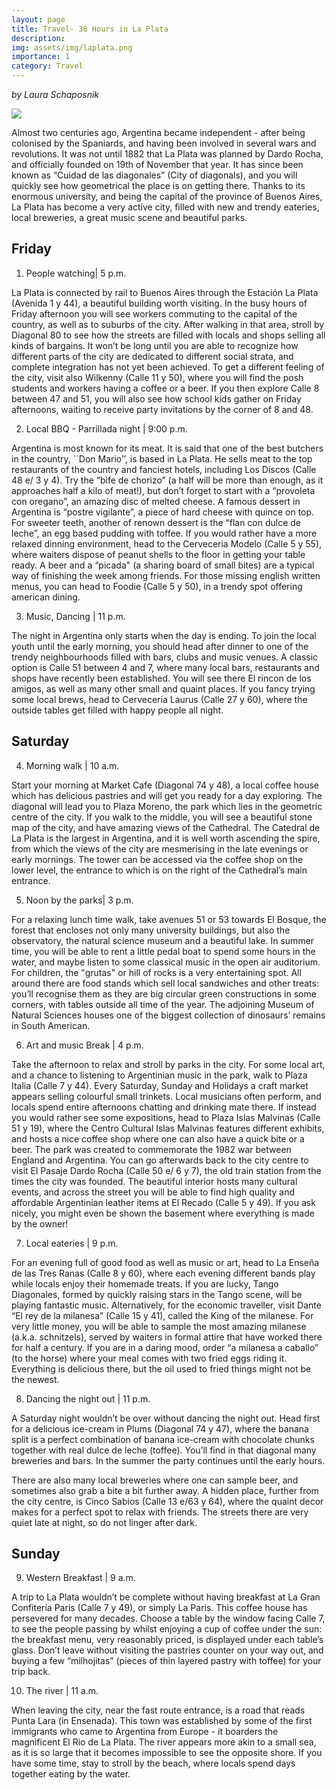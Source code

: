 ```yaml
---
layout: page
title: Travel- 36 Hours in La Plata
description: 
img: assets/img/laplata.png
importance: 1
category: Travel
---
```


*by Laura Schaposnik*

![]({{site.baseurl}}/assets/img/laplata.png)

Almost two centuries ago, Argentina became independent - after being colonised by the Spaniards, and having been involved in several wars and revolutions. It was not until 1882 that La Plata was planned by Dardo Rocha, and officially founded on 19th of November that year. It has since been known as “Cuidad de las diagonales” (City of diagonals), and you will quickly see how geometrical the place is on getting there. Thanks to its enormous university, and being the capital of the province of Buenos Aires, La Plata has become a very active city, filled with new and trendy eateries, local breweries, a great music scene and beautiful parks.

## Friday

1. People watching| 5 p.m.

La Plata is connected by rail to Buenos Aires through the Estación La Plata (Avenida 1 y 44), a beautiful building worth visiting. In the busy hours of Friday afternoon you will see workers commuting to the capital of the country, as well as to suburbs of the city.  After walking in that area, stroll by Diagonal 80 to see how the streets are filled with locals and shops selling all kinds of bargains.  It won’t be long until you are able to recognize how different parts of the city are dedicated to different social strata, and complete integration has not yet been achieved. To get a different feeling of the city, visit also Wilkenny (Calle 11 y 50), where you will find the posh students and workers having a coffee or a beer. If you then explore Calle 8 between 47 and 51, you will also see how school kids gather on Friday afternoons, waiting to receive party invitations by the corner of 8 and 48.

2. Local BBQ - Parrillada night | 9:00 p.m.

Argentina is most known for its meat. It is said that one of the best butchers in the country, ``Don Mario’’,  is based in La Plata. He sells meat to the top restaurants of the country and fanciest hotels, including Los Discos (Calle 48 e/ 3 y 4). Try the “bife de chorizo” (a half will be more than enough, as it approaches half a kilo of meat!), but don’t forget to start with a “provoleta con oregano”, an amazing disc of melted cheese. A famous dessert in Argentina is “postre vigilante”, a piece of hard cheese with quince on top. For sweeter teeth,  another of renown dessert is the “flan con dulce de leche”, an egg based pudding with toffee. If you would rather have a more relaxed dinning environment, head to the Cerveceria Modelo (Calle 5 y 55), where  waiters dispose of peanut shells to the floor in getting your table ready. A beer and a “picada" (a sharing board  of small bites) are a typical way of finishing the week among friends. For those missing english written menus, you can head to Foodie (Calle 5 y 50), in a trendy spot offering american dining.

3. Music, Dancing | 11 p.m.

The night in Argentina only starts when the day is ending. To join the local youth until the early morning, you should head after dinner to one of the trendy neighbourhoods filled with bars, clubs and music venues. A classic option is Calle 51 between 4 and 7, where many local bars, restaurants and shops have recently been established. You will see there El rincon de los amigos, as well as many other small and quaint places. If you fancy trying some local brews, head to Cerveceria Laurus (Calle 27 y 60), where the outside tables get filled with happy people all night. 

## Saturday

4. Morning walk | 10 a.m.

Start your morning at Market Cafe (Diagonal 74 y 48), a local coffee house which has delicious pastries and will get you ready for a day exploring. The diagonal will lead you to Plaza Moreno, the park which lies in the geometric centre of the city. If you walk to the middle, you will see a beautiful stone map of the city, and have amazing views of the Cathedral. The Catedral de La Plata is the largest in Argentina, and it is well worth ascending the spire, from which the views of the city are mesmerising in the late evenings or early mornings. The tower can be accessed via the coffee shop on the lower level, the entrance to which is on the right of the Cathedral’s main entrance.

5. Noon by the parks| 3 p.m.

For a relaxing lunch time walk, take avenues 51 or 53 towards El Bosque, the forest that encloses not only many university buildings, but also the observatory, the natural science museum and a beautiful lake. In summer time, you will be able to rent a little pedal boat to spend some hours in the water, and maybe listen to some classical music in the open air auditorium. For children, the "grutas" or hill of rocks is a very entertaining spot. All around there are food stands which sell local sandwiches and other treats: you’ll recognise them as they are big circular green constructions in some corners, with tables outside all time of the year. The adjoining Museum of Natural Sciences houses one of the biggest collection of dinosaurs’ remains in South American.     

6. Art and music Break | 4 p.m.

Take the afternoon to relax and stroll by parks in the city. For some local art, and a chance to listening to Argentinian music in the park, walk to Plaza Italia (Calle 7 y 44). Every Saturday, Sunday and Holidays a craft market appears selling colourful small trinkets. Local musicians often perform, and locals spend entire afternoons chatting and drinking mate there.  If instead you would rather see some expositions, head to Plaza Islas Malvinas (Calle 51 y 19), where the Centro Cultural Islas Malvinas features different exhibits, and hosts a nice coffee shop where one can also have a quick bite or a beer. The park was created to commemorate the 1982 war between England and Argentina. You can go afterwards back to the city centre to visit El Pasaje Dardo Rocha (Calle 50 e/ 6 y 7), the old train station from the times the city was founded. The beautiful interior hosts many cultural events, and across the street you will be able to find high quality and affordable Argentinian leather items at El Recado (Calle 5 y 49). If you ask nicely, you might even be shown the basement where everything is made by the owner!

7. Local eateries | 9 p.m.

For an evening full of good food as well as music or art, head to La Enseña de las Tres Ranas (Calle 8 y 60), where each evening different bands play while locals enjoy their homemade treats. If you are lucky, Tango Diagonales, formed by quickly raising stars in the Tango scene, will be playing fantastic music. Alternatively, for the economic traveller, visit Dante “El rey de la milanesa” (Calle 15 y 41), called the King of the milanese. For very little money, you will be able to sample the most amazing milanese (a.k.a. schnitzels), served by waiters in formal attire that have worked there for half a century. If you are in a daring mood, order  “a milanesa a caballo” (to the horse) where your meal comes with two fried eggs riding it. Everything is delicious there, but the oil used to fried things might not be the newest.    

8. Dancing the night out | 11 p.m.

A Saturday night wouldn’t be over without dancing the night out. Head first for a delicious ice-cream in Plums (Diagonal 74 y 47), where the banana split is a perfect combination of banana ice-cream with chocolate chunks together with real dulce de leche (toffee). You’ll find in that diagonal many breweries and bars. In the summer the party continues until the early hours.

There are also many local breweries where one can sample beer, and sometimes also grab a bite a bit further away. A hidden place, further from the city centre, is Cinco Sabios (Calle 13 e/63 y 64), where the quaint decor makes for a perfect spot to relax with friends. The streets there are very quiet late at night, so do not linger after dark.


## Sunday

9. Western Breakfast | 9 a.m.

A trip to La Plata wouldn’t be complete without having breakfast at La Gran Confitería Paris (Calle 7 y 49), or simply La Paris. This coffee house has persevered for many decades. Choose a table by the window facing Calle 7, to see the people passing by whilst enjoying a cup of coffee under the sun: the breakfast menu, very reasonably priced, is displayed under each table’s glass. Don’t leave without visiting the pastries counter on your way out, and buying a few “milhojitas” (pieces of thin layered pastry with toffee) for your trip back.

10. The river | 11 a.m.

When leaving the city, near the fast route entrance, is a road that reads Punta Lara (in Ensenada). This town was established by some of the first immigrants who came to Argentina from Europe - it boarders the magnificent El Rio de La Plata. The river appears more akin to a small sea, as it is so large that it becomes impossible to see the opposite shore. If you have some time, stay to stroll by the beach, where locals spend days together eating by the water.